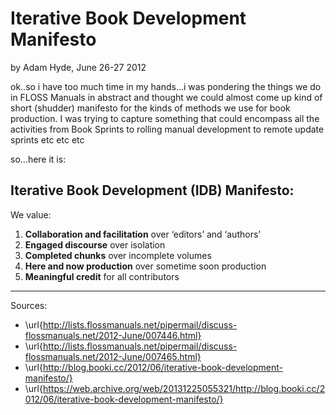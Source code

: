 # Iterative Book Development Manifesto

by Adam Hyde, June 26-27 2012 

ok..so i have too much time in my hands...i was pondering the things we do in FLOSS Manuals in abstract and thought we could almost come up kind of short (shudder) manifesto for the kinds of methods we use for book production. I was trying to capture something that could encompass all the activities from Book Sprints to rolling manual development to remote update sprints etc etc etc

so...here it is:

## Iterative Book Development (IDB) Manifesto:

We value:

1. **Collaboration and facilitation** over ‘editors’ and ‘authors’
2. **Engaged discourse** over isolation
3. **Completed chunks** over incomplete volumes
4. **Here and now production** over sometime soon production
5. **Meaningful credit** for all contributors

----

Sources:

- \url{http://lists.flossmanuals.net/pipermail/discuss-flossmanuals.net/2012-June/007446.html}
- \url{http://lists.flossmanuals.net/pipermail/discuss-flossmanuals.net/2012-June/007465.html}
- \url{http://blog.booki.cc/2012/06/iterative-book-development-manifesto/}
- \url{https://web.archive.org/web/20131225055321/http://blog.booki.cc/2012/06/iterative-book-development-manifesto/}